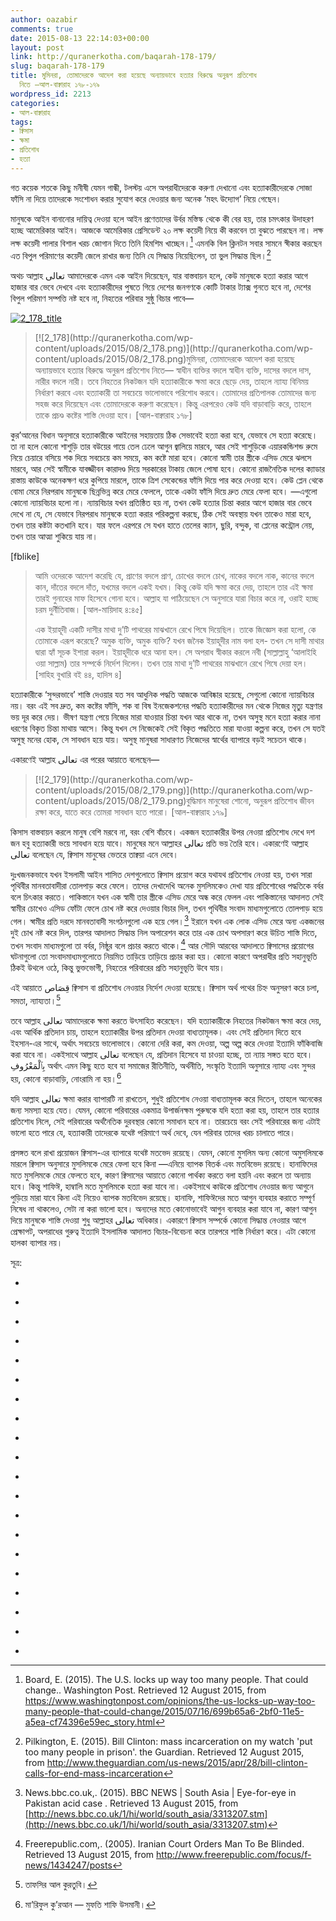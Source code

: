 ```yaml
---
author: oazabir
comments: true
date: 2015-08-13 22:14:03+00:00
layout: post
link: http://quranerkotha.com/baqarah-178-179/
slug: baqarah-178-179
title: মুমিনরা, তোমাদেরকে আদেশ করা হয়েছে অন্যায়ভাবে হত্যার বিরুদ্ধে অনুরূপ প্রতিশোধ
  নিতে —আল-বাক্বারাহ ১৭৮-১৭৯
wordpress_id: 2213
categories:
- আল-বাক্বারাহ
tags:
- ক্বিসাস
- ক্ষমা
- প্রতিশোধ
- হত্যা
---
```


গত কয়েক শতকে কিছু মনীষী যেমন গান্ধী, টলস্টয় এসে অপরাধীদেরকে করুণা দেখানো এবং হত্যাকারীদেরকে সোজা ফাঁসি না দিয়ে তাদেরকে সংশোধন করার সুযোগ করে দেওয়ার জন্য অনেক ‘মহৎ উদ্যোগ’ নিয়ে গেছেন।
[^^৭]: তাদের অধ্যবসায়ের ফলাফল: আজকে পশ্চিমা দেশগুলোতে এমন জটিল সব আইন তৈরি হয়েছে যে, হত্যাকারীরা আজকাল হত্যা করে ফাঁসি পাওয়ার পরিবর্তে আইনের জটিল গলিঘুপছি দিয়ে বেরিয়ে এসে হয় মানসিক রোগী উপাধি পেয়ে অত্যাধুনিক ফাইভ-স্টার হোটেলের মতো হাসপাতালে থেকে চিকিৎসা পাচ্ছে, না হয় থ্রি-স্টার হোটেলের মতো কারাগারে তিনবেলা খাবার, নিজের ব্যক্তিগত কক্ষ, সকালে-বিকালে খেলাধুলার ব্যবস্থা পাচ্ছে। এইসব কয়েদী, যাদের ফাঁসি হয়ে যাওয়ার কথা, ফাঁসি না পেয়ে জনগণের কোটি কোটি টাকার ট্যাক্সের টাকায় নিশ্চিন্ত জীবন পার করছে। এদের চাকরি-ব্যবসা করতে হয় না, পরিবার চালাতে হয় না, সমাজের কোনো কল্যাণে অবদান রাখতে হয় না।

মানুষকে আইন বানানোর দায়িত্ব দেওয়া হলে আইন প্রণেতাদের উর্বর মস্তিস্ক থেকে কী বের হয়, তার চমৎকার উদাহরণ হচ্ছে আমেরিকার আইন। আজকে আমেরিকার প্রেসিডেন্ট ২০ লক্ষ কয়েদী নিয়ে কী করবেন তা বুঝতে পারছেন না। লক্ষ লক্ষ কয়েদী পালার বিশাল খরচ জোগান দিতে তিনি হিমশিম খাচ্ছেন।[^৩২০] এমনকি বিল ক্লিনটন সবার সামনে স্বীকার করছেন এত বিপুল পরিমাণের কয়েদী জেলে রাখার জন্য তিনি যে সিদ্ধান্ত নিয়েছিলেন, তা ভুল সিদ্ধান্ত ছিল।[^৩২১]

অথচ আল্লাহ تعالى আমাদেরকে এমন এক আইন দিয়েছেন, যার বাস্তবায়ন হলে, কেউ মানুষকে হত্যা করার আগে হাজার বার ভেবে দেখবে এবং হত্যাকারীদের পুষতে গিয়ে দেশের জনগণকে কোটি টাকার ট্যাক্স গুনতে হবে না, দেশের বিপুল পরিমাণ সম্পত্তি নষ্ট হবে না, নিহতের পরিবার সুষ্ঠু বিচার পাবে—

[![2_178_title](http://quranerkotha.com/wp-content/uploads/2015/08/2_178_title.png)](http://quranerkotha.com/wp-content/uploads/2015/08/2_178_title.png)


<blockquote>[![2_178](http://quranerkotha.com/wp-content/uploads/2015/08/2_178.png)](http://quranerkotha.com/wp-content/uploads/2015/08/2_178.png)মুমিনরা, তোমাদেরকে আদেশ করা হয়েছে অন্যায়ভাবে হত্যার বিরুদ্ধে অনুরূপ প্রতিশোধ নিতে— স্বাধীন ব্যক্তির বদলে স্বাধীন ব্যক্তি, দাসের বদলে দাস, নারীর বদলে নারী। তবে নিহতের নিকটজন যদি হত্যাকারীকে ক্ষমা করে ছেড়ে দেয়, তাহলে ন্যায্য বিনিময় নির্ধারণ করবে এবং হত্যাকারী তা সবচেয়ে ভালোভাবে পরিশোধ করবে। তোমাদের প্রতিপালক তোমাদের জন্য সহজ করে দিয়েছেন এবং তোমাদেরকে করুণা করেছেন। কিন্তু এরপরেও কেউ যদি বাড়াবাড়ি করে, তাহলে তাকে প্রচণ্ড কষ্টের শাস্তি দেওয়া হবে। [আল-বাক্বারাহ ১৭৮]</blockquote>


কুর’আনের বিধান অনুসারে হত্যাকারীকে আইনের সহায়তায় ঠিক সেভাবেই হত্যা করা হবে, যেভাবে সে হত্যা করেছে। তা না হলে কোনো শাশুড়ি তার বউয়ের গায়ে তেল ঢেলে আগুন জ্বালিয়ে মারবে, আর সেই শাশুড়িকে এয়ারকন্ডিশন্ড রুমে নিয়ে চেয়ারে বসিয়ে শক দিয়ে সবচেয়ে কম সময়ে, কম কষ্টে মারা হবে। কোনো স্বামী তার স্ত্রীকে এসিড মেরে ঝলসে মারবে, আর সেই স্বামীকে যাবজ্জীবন কারাদণ্ড দিয়ে সরকারের টাকায় জেলে পোষা হবে। কোনো রাজনৈতিক দলের ক্যাডার রাস্তায় কাউকে অনেকক্ষণ ধরে কুপিয়ে মারলে, তাকে ত্রিশ সেকেন্ডের ফাঁসি দিয়ে পার করে দেওয়া হবে। কেউ প্লেন থেকে বোমা মেরে নিরপরাধ মানুষকে ছিন্নভিন্ন করে মেরে ফেললে, তাকে একটা ফাঁসি দিয়ে দ্রুত মেরে ফেলা হবে। —এগুলো কোনো ন্যায়বিচার হলো না। ন্যায়বিচার যখন প্রতিষ্ঠিত হয় না, তখন কেউ হত্যার চিন্তা করার আগে হাজার বার ভেবে দেখে না যে, সে যেভাবে নিরপরাধ মানুষকে হত্যা করার পরিকল্পনা করছে, ঠিক সেই অবস্থায় যখন তাকেও মারা হবে, তখন তার কষ্টটা কতখানি হবে। যার ফলে এরপরে সে যখন হাতে তেলের ক্যান, ছুরি, বন্দুক, বা প্লেনের কন্ট্রোল নেয়, তখন তার আত্মা শুকিয়ে যায় না।

[fblike]<!-- more -->


<blockquote>আমি ওদেরকে আদেশ করেছি যে, প্রাণের বদলে প্রাণ, চোখের বদলে চোখ, নাকের বদলে নাক, কানের বদলে কান, দাঁতের বদলে দাঁত, যখমের বদলে একই যখম। কিন্তু কেউ যদি ক্ষমা করে দেয়, তাহলে তার এই ক্ষমা তারই গুনাহের মাফ হিসেবে গোনা হবে। আল্লাহ যা পাঠিয়েছেন সে অনুসারে যারা বিচার করে না, ওরাই হচ্ছে চরম দুর্নীতিবাজ। [আল-মায়িদাহ ৪:৪৫]

এক ইয়াহূদী একটি দাসীর মাথা দু’টি পাথরের মাঝখানে রেখে পিষে দিয়েছিল। তাকে জিজ্ঞেস করা হলো, কে তোমাকে এরূপ করেছে? অমুক ব্যক্তি, অমুক ব্যক্তি? যখন জনৈক ইয়াহূদীর নাম বলা হল- তখন সে দাসী মাথার দ্বারা হ্যাঁ সূচক ইশারা করল। ইয়াহূদীকে ধরে আনা হল। সে অপরাধ স্বীকার করলে নবী (সাল্লাল্লাহু ‘আলাইহি ওয়া সাল্লাম) তার সম্পর্কে নির্দেশ দিলেন। তখন তার মাথা দু’টি পাথরের মাঝখানে রেখে পিষে দেয়া হল। [সাহিহ বুখারি বই ৪৪, হাদিস ৪]</blockquote>


হত্যাকারীকে ‘সুন্দরভাবে’ শাস্তি দেওয়ার যত সব আধুনিক পদ্ধতি আজকে আবিষ্কার হয়েছে, সেগুলো কোনো ন্যায়বিচার নয়। বরং এই সব দ্রুত, কম কষ্টের ফাঁসি, শক বা বিষ ইনজেকশনের পদ্ধতি হত্যাকারীদের মন থেকে নিজের মৃত্যু যন্ত্রণার ভয় দূর করে দেয়। ভীষণ যন্ত্রণা পেয়ে নিজের মারা যাওয়ার চিন্তা যখন আর থাকে না, তখন অসুস্থ মনে হত্যা করার নানা ধরণের বিকৃত চিন্তা মাথায় আসে। কিন্তু যখন সে নিজেকেই সেই বিকৃত পদ্ধতিতে মারা যাওয়া কল্পনা করে, তখন সে যতই অসুস্থ মনের হোক, সে সাবধান হয়ে যায়। অসুস্থ মানুষরা সাধারণত নিজেদের স্বার্থের ব্যাপারে বড়ই সচেতন থাকে।
[^^৬]: 
একারণেই আল্লাহ تعالى এর পরের আয়াতে বলেছেন—


<blockquote>[![2_179](http://quranerkotha.com/wp-content/uploads/2015/08/2_179.png)](http://quranerkotha.com/wp-content/uploads/2015/08/2_179.png)বুদ্ধিমান মানুষেরা শোনো, অনুরূপ প্রতিশোধ জীবন রক্ষা করে, যাতে করে তোমরা সাবধান হতে পারো। [আল-বাক্বারাহ ১৭৯]</blockquote>


কিসাস বাস্তবায়ন করলে মানুষ বেশি মরবে না, বরং বেশি বাঁচবে। একজন হত্যাকারীর উপর নেওয়া প্রতিশোধ দেখে দশ জন হবু হত্যাকারী ভয়ে সাবধান হয়ে যাবে। মানুষের মনে আল্লাহর تعالى প্রতি ভয় তৈরি হবে। একারণেই আল্লাহ تعالى বলেছেন যে, ক্বিসাস মানুষের ভেতরে তাক্বয়া এনে দেবে।

দুঃখজনকভাবে যখন ইসলামী আইন শাসিত দেশগুলোতে ক্বিসাস প্রয়োগ করে যথাযথ প্রতিশোধ নেওয়া হয়, তখন সারা পৃথিবীর মানবতাবাদীরা তোলপাড় করে ফেলে। তাদের দেখাদেখি অনেক মুসলিমকেও দেখা যায় প্রতিশোধের পদ্ধতিকে বর্বর বলে চিৎকার করতে। পাকিস্তানে যখন এক স্বামী তার স্ত্রীকে এসিড মেরে অন্ধ করে ফেলল এবং পাকিস্তানের আদালত সেই স্বামীর চোখেও এসিড ফোঁটা ফেলে চোখ নষ্ট করে দেওয়ার বিচার দিল, তখন পৃথিবীর সংবাদ মাধ্যমগুলোতে তোলপাড় হয়ে গেল। স্বামীর প্রতি দরদে মানবতাবাদী সংগঠনগুলো এক হয়ে গেল।[^৩২২] ইরানে যখন এক লোক এসিড মেরে অন্য একজনের দুই চোখ নষ্ট করে দিল, তারপর আদালত সিদ্ধান্ত নিল অপারেশন করে তার এক চোখ অপসারণ করে উচিত শাস্তি দিতে, তখন সংবাদ মাধ্যমগুলো তা বর্বর, নিষ্ঠুর বলে প্রচার করতে থাকে।[^৩২৩] আর সৌদি আরবের আদালতে ক্বিসাসের প্রয়োগের ঘটনাগুলো তো সংবাদমাধ্যমগুলোতে নিয়মিত তাড়িয়ে তাড়িয়ে প্রচার করা হয়। কোনো কারণে অপরাধীর প্রতি সহানুভূতি ঠিকই উথলে ওঠে, কিন্তু ভুক্তভোগী, নিহতের পরিবারের প্রতি সহানুভূতি উবে যায়।

এই আয়াতে قِصَاص ক্বিসাস বা প্রতিশোধ নেওয়ার নির্দেশ দেওয়া হয়েছে। ক্বিসাস অর্থ পথের চিহ্ন অনুসরণ করে চলা, সমতা, ন্যায্যতা।[^১৪]
[^১১]: কিন্তু এই প্রতিশোধের মানে এই নয় যে, কেউ আইন নিজের হাতে তুলে নিয়ে নিজেই প্রতিশোধ নেবে, কোনো ধরণের বিচারের আগেই। তাকে অবশ্যই আইনের সহায়তা নিয়ে বিচারের পর প্রতিশোধ নিতে হবে।
[^^১২]: আইন নিজের হাতে তুলে নিয়ে প্রতিশোধ নেওয়া বিরাট অপরাধ। যতক্ষণ পর্যন্ত বিচার না হচ্ছে এমন বিচারক নিশ্চিত হয়ে আদেশ না করছেন, ততক্ষণ পর্যন্ত ক্বিসাস নেওয়া নিষেধ।

তবে আল্লাহ تعالى আমাদেরকে ক্ষমা করতে উৎসাহিত করেছেন। যদি হত্যাকারীকে নিহতের নিকটজন ক্ষমা করে দেয়, এবং আর্থিক প্রতিদান চায়, তাহলে হত্যাকারীর উপর প্রতিদান দেওয়া বাধ্যতামূলক। এবং সেই প্রতিদান দিতে হবে ইহসান-এর সাথে, অর্থাৎ সবচেয়ে ভালোভাবে। কোনো দেরি করা, কম দেওয়া, অল্প অল্প করে দেওয়া ইত্যাদি ফাঁকিবাজি করা যাবে না। একইসাথে আল্লাহ تعالى বলেছেন যে, প্রতিদান হিসেবে যা চাওয়া হচ্ছে, তা ন্যায় সঙ্গত হতে হবে। بِٱلْمَعْرُوفِ অর্থাৎ এমন কিছু হতে হবে যা সমাজের রীতিনীতি, অর্থনীতি, সংস্কৃতি ইত্যাদি অনুসারে ন্যায্য এবং সুন্দর হয়, কোনো বাড়াবাড়ি, নোংরামি না হয়।[^৪]
[^৫]: 
যদি আল্লাহ تعالى ক্ষমা করার ব্যাপারটি না রাখতেন, শুধুই প্রতিশোধ নেওয়া বাধ্যতামূলক করে দিতেন, তাহলে অনেকের জন্য সমস্যা হয়ে যেত। যেমন, কোনো পরিবারের একমাত্র উপার্জনক্ষম পুরুষকে যদি হত্যা করা হয়, তাহলে তার হত্যার প্রতিশোধ নিলে, সেই পরিবারের অর্থনৈতিক দুরবস্থার কোনো সমাধান হবে না। তারচেয়ে বরং সেই পরিবারের জন্য এটাই ভালো হতে পারে যে, হত্যাকারী তাদেরকে যথেষ্ট পরিমাণে অর্থ দেবে, যেন পরিবার তাদের খরচ চালাতে পারে।

প্রসঙ্গত বলে রাখা প্রয়োজন ক্বিসাস-এর ব্যাপারে যথেষ্ট মতভেদ রয়েছে। যেমন, কোনো মুসলিম অন্য কোনো অমুসলিমকে মারলে ক্বিসাস অনুসারে মুসলিমকে মেরে ফেলা হবে কিনা —এনিয়ে ব্যাপক বিতর্ক এবং মতবিভেদ রয়েছে। হানাফিদের মতে মুসলিমকে মেরে ফেলতে হবে, কারণ ক্বিসাসের আয়াতে কোনো পার্থক্য করতে বলা হয়নি এবং করলে তা অন্যায় হবে। কিন্তু শাফিঈ, হাম্বালি মতে মুসলিমকে হত্যা করা যাবে না। একইসাথে কাউকে প্রতিশোধ নেওয়ার জন্য আগুনে পুড়িয়ে মারা যাবে কিনা এই নিয়েও ব্যাপক মতবিভেদ রয়েছে। হানাফি, শাফিঈদের মতে আগুন ব্যবহার করাতে সম্পূর্ণ নিষেধ না থাকলেও, সেটা না করা ভালো হবে। অন্যদের মতে কোনোভাবেই আগুন ব্যবহার করা যাবে না, কারণ আগুন দিয়ে মানুষকে শাস্তি দেওয়া শুধু আল্লাহর تعالى অধিকার। একারণে ক্বিসাস সম্পর্কে কোনো সিদ্ধান্ত নেওয়ার আগে প্রেক্ষাপট, অপরাধের গুরুত্ব ইত্যাদি ইসলামিক আদালত বিচার-বিবেচনা করে তারপরে শাস্তি নির্ধারণ করে। এটা কোনো হালকা ব্যাপার নয়।

সূত্র:



	
  * 
[^১]: নওমান আলি খানের সূরা আল-বাকারাহ এর উপর লেকচার এবং বাইয়িনাহ এর কু’রআনের তাফসীর।

	
  * 
[^২]: ম্যাসেজ অফ দা কু’রআন — মুহাম্মাদ আসাদ।

	
  * 
[^৩]: তাফহিমুল কু’রআন — মাওলানা মাওদুদি।

	
  * 
[^৪]: মা’রিফুল কু’রআন — মুফতি শাফি উসমানী।

	
  * 
[^৫]: মুহাম্মাদ মোহার আলি — A Word for Word Meaning of The Quran

	
  * 
[^৬]: সৈয়দ কুতব — In the Shade of the Quran

	
  * 
[^৭]: তাদাব্বুরে কু’রআন - আমিন আহসান ইসলাহি।

	
  * 
[^৮]: তাফসিরে তাওযীহুল কু’রআন — মুফতি তাক্বি উসমানী।

	
  * 
[^৯]: বায়ান আল কু’রআন — ড: ইসরার আহমেদ।

	
  * 
[^১০]: তাফসীর উল কু’রআন — মাওলানা আব্দুল মাজিদ দারিয়াবাদি

	
  * 
[^১১]: কু’রআন তাফসীর — আব্দুর রাহিম আস-সারানবি

	
  * 
[^১২]: আত-তাবারি-এর তাফসীরের অনুবাদ।

	
  * 
[^১৩]: তাফসির ইবন আব্বাস।

	
  * 
[^১৪]: তাফসির আল কুরতুবি।

	
  * 
[^১৫]: তাফসির আল জালালাইন।

	
  * 
[^১৬]: লুঘাতুল কুরআন — গুলাম আহমেদ পারভেজ।

	
  * 
[^৩২০]: Board, E. (2015). The U.S. locks up way too many people. That could change.. Washington Post. Retrieved 12 August 2015, from https://www.washingtonpost.com/opinions/the-us-locks-up-way-too-many-people-that-could-change/2015/07/16/699b65a6-2bf0-11e5-a5ea-cf74396e59ec_story.html

	
  * 
[^৩২১]: Pilkington, E. (2015). Bill Clinton: mass incarceration on my watch 'put too many people in prison'. the Guardian. Retrieved 12 August 2015, from http://www.theguardian.com/us-news/2015/apr/28/bill-clinton-calls-for-end-mass-incarceration

	
  * 
[^৩২২]: News.bbc.co.uk,. (2015). BBC NEWS | South Asia | Eye-for-eye in Pakistan acid case . Retrieved 13 August 2015, from [http://news.bbc.co.uk/1/hi/world/south_asia/3313207.stm](http://news.bbc.co.uk/1/hi/world/south_asia/3313207.stm)

	
  * 
[^৩২৩]: Freerepublic.com,. (2005). Iranian Court Orders Man To Be Blinded. Retrieved 13 August 2015, from http://www.freerepublic.com/focus/f-news/1434247/posts


